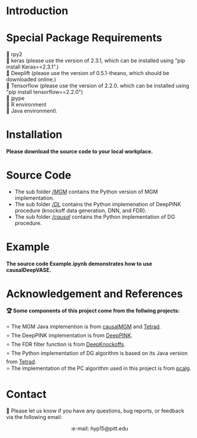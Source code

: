 
# Introduction

#### 

# Special Package Requirements

:stars: rpy2\
:stars: keras (please use the version of 2.3.1, which can be installed using "pip install Keras==2.3.1".)\
:stars: Deeplift (please use the version of 0.5.1-theano, which should be downloaded online.)\
:stars: Tensorflow (please use the version of 2.2.0. which can be installed using "pip install tensorflow==2.2.0")\
:stars: jpype\
:stars: R environment\
:stars: Java environment\

# Installation

#### Please download the source code to your local workplace.

# Source Code 

- The sub folder [*/MGM*](./MGM/) contains the Python version of MGM implementation.
- The sub folder [*/DL*](./DL/) contains the Python implemenation of DeepPINK procedure (knockoff data generation, DNN, and FDR).
- The sub folder [*/causal*](./causal/) contains the Python implementation of DG procedure.

# Example

#### The source code Example.ipynb demonstrates how to use causalDeepVASE.

# Acknowledgement and References

#### :trophy: Some components of this project come from the follwing projects:
:star: The MGM Java implemention is from [causalMGM](https://github.com/benoslab/causalMGM) and [Tetrad](https://www.ccd.pitt.edu).\
:star: The DeepPINK implementation is from [DeepPINK](https://github.com/younglululu/DeepPINK).\
:star: The FDR filter function is from [DeepKnockoffs](https://github.com/msesia/deepknockoffs).\
:star: The Python implementation of DG algorithm is based on its Java version from [Tetrad](https://www.ccd.pitt.edu).\
:star: The implementation of the PC algorithm used in this project is from [pcalg](https://github.com/keiichishima/pcalg).

# Contact
:email: Please let us know if you have any questions, bug reports, or feedback via the following email:
<p align="center">
    :e-mail: hyp15@pitt.edu
</p>
    

